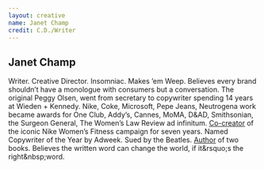 ```yaml
---
layout: creative
name: Janet Champ
credit: C.D./Writer
---
```


## Janet Champ

Writer. Creative Director. Insomniac. Makes &rsquo;em Weep. Believes every brand shouldn&rsquo;t
have a monologue with consumers but a conversation. The original Peggy Olsen, went from secretary to
copywriter spending 14 years at Wieden + Kennedy. Nike, Coke, Microsoft, Pepe Jeans, Neutrogena work
became awards for One Club, Addy&rsquo;s, Cannes, MoMA, D&amp;AD, Smithsonian, the Surgeon General,
The Women&rsquo;s Law Review ad infinitum. [Co-creator] of the iconic Nike Women&rsquo;s Fitness
campaign for seven years. Named Copywriter of the Year by Adweek. Sued by the Beatles. [Author] of
two books. Believes the written word can change the world, if it&amp;rsquo;s the
right&amp;nbsp;word.

[Co-creator]: http://champandmoore.com/
[Author]: http://ripethemovement.blogspot.com/
